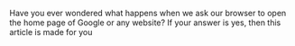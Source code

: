  Have you ever wondered what happens when we ask our browser to open the home page of Google or any website? If your answer is yes, then this article is made for you  

